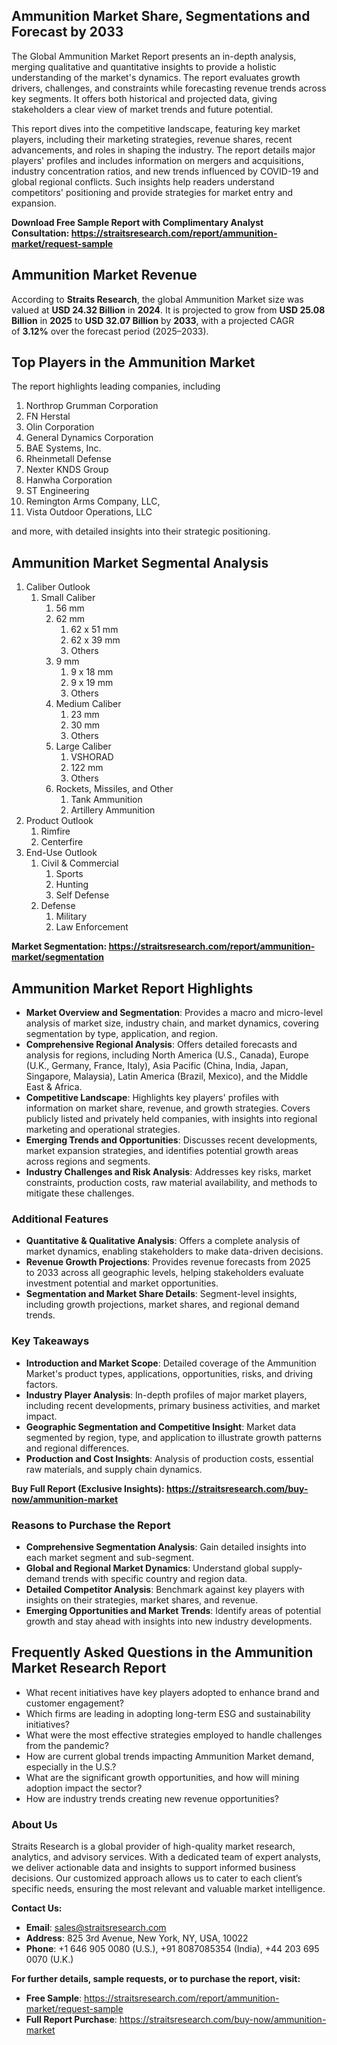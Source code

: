 <h2>Ammunition Market Share, Segmentations and Forecast by&nbsp;2033</h2>
<p>The Global Ammunition Market Report presents an in-depth analysis, merging qualitative and quantitative insights to provide a holistic understanding of the market's dynamics. The report evaluates growth drivers, challenges, and constraints while forecasting revenue trends across key segments. It offers both historical and projected data, giving stakeholders a clear view of market trends and future potential.</p>
<p>This report dives into the competitive landscape, featuring key market players, including their marketing strategies, revenue shares, recent advancements, and roles in shaping the industry. The report details major players' profiles and includes information on mergers and acquisitions, industry concentration ratios, and new trends influenced by COVID-19 and global regional conflicts. Such insights help readers understand competitors' positioning and provide strategies for market entry and expansion.</p>
<p><strong>Download Free Sample Report with&nbsp;Complimentary Analyst Consultation:&nbsp;<a href="https://straitsresearch.com/report/ammunition-market/request-sample">https://straitsresearch.com/report/ammunition-market/request-sample</a></strong></p>
<h2>Ammunition Market Revenue</h2>
<p>According to&nbsp;<strong>Straits Research</strong>, the global Ammunition Market size was valued at&nbsp;<strong>USD 24.32 Billion</strong>&nbsp;in&nbsp;<strong>2024</strong>. It is projected&nbsp;to grow from&nbsp;<strong>USD 25.08 Billion</strong>&nbsp;in&nbsp;<strong>2025</strong>&nbsp;to&nbsp;<strong>USD 32.07 Billion</strong>&nbsp;by&nbsp;<strong>2033</strong>, with a projected CAGR of&nbsp;<strong>3.12%</strong>&nbsp;over the forecast period (2025&ndash;2033).</p>
<h2>Top Players in the Ammunition Market</h2>
<p>The report highlights leading companies, including&nbsp;</p>
<ol>
<li>Northrop Grumman Corporation</li>
<li><a target="">FN Herstal</a></li>
<li>Olin Corporation</li>
<li>General Dynamics Corporation</li>
<li><a target="">BAE Systems, Inc.</a></li>
<li>Rheinmetall Defense</li>
<li>Nexter KNDS Group</li>
<li>Hanwha Corporation</li>
<li>ST Engineering</li>
<li>Remington Arms Company, LLC,</li>
<li>Vista Outdoor Operations, LLC&nbsp;</li>
</ol>
<p>and more, with detailed insights into their strategic positioning.</p>
<h2>Ammunition Market Segmental Analysis</h2>
<ol>
<li>Caliber Outlook
<ol>
<li>Small Caliber
<ol>
<li>56 mm</li>
<li>62 mm
<ol>
<li>62 x 51 mm</li>
<li>62 x 39 mm</li>
<li>Others</li>
</ol>
</li>
<li>9 mm
<ol>
<li>9 x 18 mm</li>
<li>9 x 19 mm</li>
<li>Others</li>
</ol>
</li>
<li>Medium Caliber
<ol>
<li>23 mm</li>
<li>30 mm</li>
<li>Others</li>
</ol>
</li>
<li>Large Caliber
<ol>
<li>VSHORAD</li>
<li>122 mm</li>
<li>Others</li>
</ol>
</li>
<li>Rockets, Missiles, and Other
<ol>
<li>Tank Ammunition</li>
<li>Artillery Ammunition</li>
</ol>
</li>
</ol>
</li>
</ol>
</li>
<li>Product Outlook
<ol>
<li>Rimfire</li>
<li>Centerfire</li>
</ol>
</li>
<li>End-Use Outlook
<ol>
<li>Civil &amp; Commercial
<ol>
<li>Sports</li>
<li>Hunting</li>
<li>Self Defense</li>
</ol>
</li>
<li>Defense
<ol>
<li>Military</li>
<li>Law Enforcement</li>
</ol>
</li>
</ol>
</li>
</ol>
<p><strong>Market Segmentation:&nbsp;<a href="https://straitsresearch.com/report/ammunition-market/segmentation">https://straitsresearch.com/report/ammunition-market/segmentation</a></strong></p>
<h2>Ammunition Market Report Highlights</h2>
<ul>
<li><strong>Market Overview and Segmentation</strong>: Provides a macro and micro-level analysis of market size, industry chain, and market dynamics, covering segmentation by type, application, and region.</li>
<li><strong>Comprehensive Regional Analysis</strong>: Offers detailed forecasts and analysis for regions, including North America (U.S., Canada), Europe (U.K., Germany, France, Italy), Asia Pacific (China, India, Japan, Singapore, Malaysia), Latin America (Brazil, Mexico), and the Middle East &amp; Africa.</li>
<li><strong>Competitive Landscape</strong>: Highlights key players' profiles with information on market share, revenue, and growth strategies. Covers publicly listed and privately held companies, with insights into regional marketing and operational strategies.</li>
<li><strong>Emerging Trends and Opportunities</strong>: Discusses recent developments, market expansion strategies, and identifies potential growth areas across regions and segments.</li>
<li><strong>Industry Challenges and Risk Analysis</strong>: Addresses key risks, market constraints, production costs, raw material availability, and methods to mitigate these challenges.</li>
</ul>
<h3>Additional Features</h3>
<ul>
<li><strong>Quantitative &amp; Qualitative Analysis</strong>: Offers a complete analysis of market dynamics, enabling stakeholders to make data-driven decisions.</li>
<li><strong>Revenue Growth Projections</strong>: Provides revenue forecasts from&nbsp;2025 to&nbsp;2033 across all geographic levels, helping stakeholders evaluate investment potential and market opportunities.</li>
<li><strong>Segmentation and Market Share Details</strong>: Segment-level insights, including growth projections, market shares, and regional demand trends.</li>
</ul>
<h3>Key Takeaways</h3>
<ul>
<li><strong>Introduction and Market Scope</strong>: Detailed coverage of the Ammunition Market's product types, applications, opportunities, risks, and driving factors.</li>
<li><strong>Industry Player Analysis</strong>: In-depth profiles of major market players, including recent developments, primary business activities, and market impact.</li>
<li><strong>Geographic Segmentation and Competitive Insight</strong>: Market data segmented by region, type, and application to illustrate growth patterns and regional differences.</li>
<li><strong>Production and Cost Insights</strong>: Analysis of production costs, essential raw materials, and supply chain dynamics.</li>
</ul>
<p><strong>Buy Full Report (Exclusive Insights):&nbsp;<a href="https://straitsresearch.com/buy-now/ammunition-market">https://straitsresearch.com/buy-now/ammunition-market</a></strong></p>
<h3>Reasons to Purchase the Report</h3>
<ul>
<li><strong>Comprehensive Segmentation Analysis</strong>: Gain detailed insights into each market segment and sub-segment.</li>
<li><strong>Global and Regional Market Dynamics</strong>: Understand global supply-demand trends with specific country and region data.</li>
<li><strong>Detailed Competitor Analysis</strong>: Benchmark against key players with insights on their strategies, market shares, and revenue.</li>
<li><strong>Emerging Opportunities and Market Trends</strong>: Identify areas of potential growth and stay ahead with insights into new industry developments.</li>
</ul>
<h2>Frequently Asked Questions in the Ammunition Market Research Report</h2>
<ul>
<li>What recent initiatives have key players adopted to enhance brand and customer engagement?</li>
<li>Which firms are leading in adopting long-term ESG and sustainability initiatives?</li>
<li>What were the most effective strategies employed to handle challenges from the pandemic?</li>
<li>How are current global trends impacting Ammunition Market demand, especially in the U.S.?</li>
<li>What are the significant growth opportunities, and how will mining adoption impact the sector?</li>
<li>How are industry trends creating new revenue opportunities?</li>
</ul>
<h3>About Us</h3>
<p>Straits Research is a global provider of high-quality market research, analytics, and advisory services. With a dedicated team of expert analysts, we deliver actionable data and insights to support informed business decisions. Our customized approach allows us to cater to each client&rsquo;s specific needs, ensuring the most relevant and valuable market intelligence.</p>
<p><strong>Contact Us:</strong></p>
<ul>
<li><strong>Email</strong>: <a href="sales@straitsresearch.com">sales@straitsresearch.com</a></li>
<li><strong>Address</strong>: 825 3rd Avenue, New York, NY, USA, 10022</li>
<li><strong>Phone</strong>: +1 646 905 0080 (U.S.), +91 8087085354 (India), +44 203 695 0070 (U.K.)</li>
</ul>
<p><strong>For further details, sample requests, or to purchase the report, visit:</strong></p>
<ul>
<li><strong>Free Sample</strong>: <a href="https://straitsresearch.com/report/ammunition-market/request-sample">https://straitsresearch.com/report/ammunition-market/request-sample</a></li>
<li><strong>Full Report Purchase</strong>: <a href="https://straitsresearch.com/buy-now/ammunition-market">https://straitsresearch.com/buy-now/ammunition-market</a></li>
</ul>
